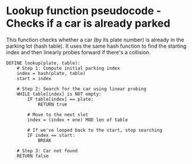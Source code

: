 # Lookup function pseudocode - Checks if a car is already parked

This function checks whether a car (by its plate number) is already in the parking lot (hash table).
It uses the same hash function to find the starting index and then linearly probes forward if there's a collision.

```
DEFINE lookup(plate, table):
    # Step 1: Compute initial parking index
    index = hash(plate, table)
    start = index

    # Step 2: Search for the car using linear probing
    WHILE table[index] is NOT empty:
        IF table[index] == plate:
            RETURN true
        
        # Move to the next slot
        index = (index + one) MOD len of table

        # If we've looped back to the start, stop searching
        IF index == start:
            BREAK

    # Step 3: Car not found
    RETURN false